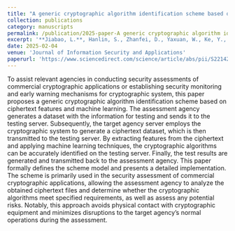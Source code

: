 ```yaml
---
title: "A generic cryptographic algorithm identification scheme based on ciphertext features"
collection: publications
category: manuscripts
permalink: /publication/2025-paper-A generic cryptographic algorithm identification scheme based on ciphertext features
excerpt: '**Jiabao, L.**, Hanlin, S., Zhanfei, D., Yaxuan, W., Ke, Y., Chunfu, J.'
date: 2025-02-04
venue: 'Journal of Information Security and Applications'
paperurl: 'https://www.sciencedirect.com/science/article/abs/pii/S2214212625000225'
---
```


To assist relevant agencies in conducting security assessments of commercial cryptographic applications or establishing security monitoring and early warning mechanisms for cryptographic system, this paper proposes a generic cryptographic algorithm identification scheme based on ciphertext features and machine learning. The assessment agency generates a dataset with the information for testing and sends it to the testing server. Subsequently, the target agency server employs the cryptographic system to generate a ciphertext dataset, which is then transmitted to the testing server. By extracting features from the ciphertext and applying machine learning techniques, the cryptographic algorithms can be accurately identified on the testing server. Finally, the test results are generated and transmitted back to the assessment agency. This paper formally defines the scheme model and presents a detailed implementation. The scheme is primarily used in the security assessment of commercial cryptographic applications, allowing the assessment agency to analyze the obtained ciphertext files and determine whether the cryptographic algorithms meet specified requirements, as well as assess any potential risks. Notably, this approach avoids physical contact with cryptographic equipment and minimizes disruptions to the target agency’s normal operations during the assessment.